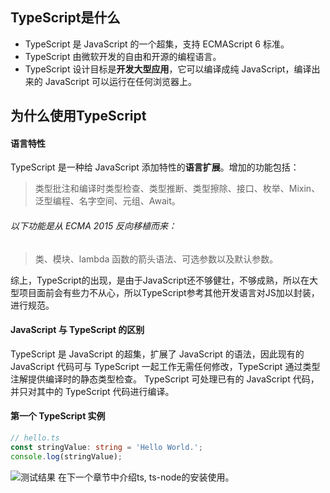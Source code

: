 ## TypeScript是什么
* TypeScript 是 JavaScript 的一个超集，支持 ECMAScript 6 标准。
* TypeScript 由微软开发的自由和开源的编程语言。
* TypeScript 设计目标是**开发大型应用**，它可以编译成纯 JavaScript，编译出来的 JavaScript 可以运行在任何浏览器上。

## 为什么使用TypeScript
#### 语言特性
TypeScript 是一种给 JavaScript 添加特性的**语言扩展**。增加的功能包括：
> 类型批注和编译时类型检查、类型推断、类型擦除、接口、枚举、Mixin、泛型编程、名字空间、元组、Await。
###### 以下功能是从 ECMA 2015 反向移植而来：
> 类、模块、lambda 函数的箭头语法、可选参数以及默认参数。

综上，TypeScript的出现，是由于JavaScript还不够健壮，不够成熟，所以在大型项目面前会有些力不从心，所以TypeScript参考其他开发语言对JS加以封装，进行规范。

#### JavaScript 与 TypeScript 的区别
TypeScript 是 JavaScript 的超集，扩展了 JavaScript 的语法，因此现有的 JavaScript 代码可与 TypeScript 一起工作无需任何修改，TypeScript 通过类型注解提供编译时的静态类型检查。
TypeScript 可处理已有的 JavaScript 代码，并只对其中的 TypeScript 代码进行编译。

#### 第一个 TypeScript 实例
```typescript
// hello.ts
const stringValue: string = 'Hello World.';
console.log(stringValue);
```
![测试结果](https://upload-images.jianshu.io/upload_images/2789632-cea159f56040959b.png?imageMogr2/auto-orient/strip%7CimageView2/2/w/1240)
在下一个章节中介绍ts, ts-node的安装使用。

